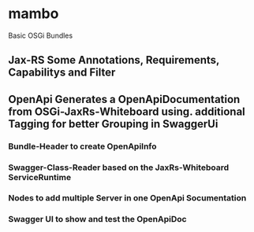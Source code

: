 # mambo
Basic OSGi Bundles

## Jax-RS Some Annotations, Requirements, Capabilitys and Filter

## OpenApi Generates a OpenApiDocumentation from OSGi-JaxRs-Whiteboard using. additional Tagging for better Grouping in SwaggerUi

### Bundle-Header to create OpenApiInfo

### Swagger-Class-Reader based on the JaxRs-Whiteboard ServiceRuntime

### Nodes to add multiple Server in one OpenApi Socumentation

### Swagger UI to show and test the OpenApiDoc
